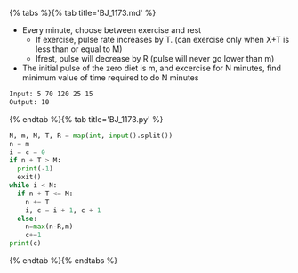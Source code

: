 {% tabs %}{% tab title='BJ_1173.md' %}

* Every minute, choose between exercise and rest
  * If exercise, pulse rate increases by T. (can exercise only when X+T is less than or equal to M)
  * Ifrest, pulse will decrease by R (pulse will never go lower than m)
* The initial pulse of the zero diet is m, and excercise for N minutes, find minimum value of time required to do N minutes

```txt
Input: 5 70 120 25 15
Output: 10
```

{% endtab %}{% tab title='BJ_1173.py' %}

```py
N, m, M, T, R = map(int, input().split())
n = m
i = c = 0
if n + T > M:
  print(-1)
  exit()
while i < N:
  if n + T <= M:
    n += T
    i, c = i + 1, c + 1
  else:
    n=max(n-R,m)
    c+=1
print(c)
```

{% endtab %}{% endtabs %}
